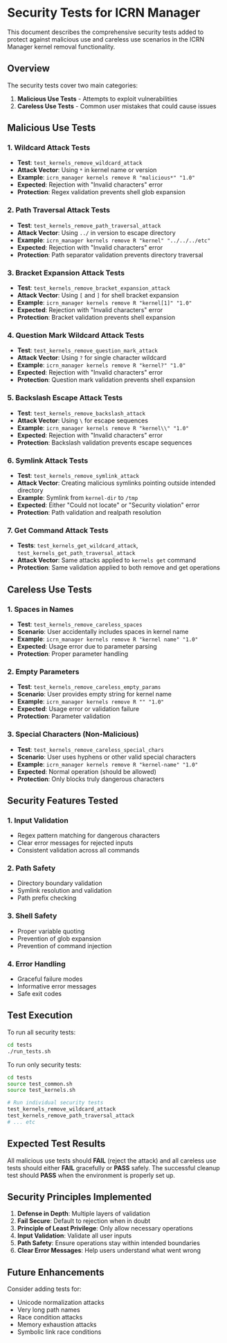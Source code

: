 # Security Tests for ICRN Manager

This document describes the comprehensive security tests added to protect against malicious use and careless use scenarios in the ICRN Manager kernel removal functionality.

## Overview

The security tests cover two main categories:
1. **Malicious Use Tests** - Attempts to exploit vulnerabilities
2. **Careless Use Tests** - Common user mistakes that could cause issues

## Malicious Use Tests

### 1. Wildcard Attack Tests
- **Test**: `test_kernels_remove_wildcard_attack`
- **Attack Vector**: Using `*` in kernel name or version
- **Example**: `icrn_manager kernels remove R "malicious*" "1.0"`
- **Expected**: Rejection with "Invalid characters" error
- **Protection**: Regex validation prevents shell glob expansion

### 2. Path Traversal Attack Tests
- **Test**: `test_kernels_remove_path_traversal_attack`
- **Attack Vector**: Using `../` in version to escape directory
- **Example**: `icrn_manager kernels remove R "kernel" "../../../etc"`
- **Expected**: Rejection with "Invalid characters" error
- **Protection**: Path separator validation prevents directory traversal

### 3. Bracket Expansion Attack Tests
- **Test**: `test_kernels_remove_bracket_expansion_attack`
- **Attack Vector**: Using `[` and `]` for shell bracket expansion
- **Example**: `icrn_manager kernels remove R "kernel[1]" "1.0"`
- **Expected**: Rejection with "Invalid characters" error
- **Protection**: Bracket validation prevents shell expansion

### 4. Question Mark Wildcard Attack Tests
- **Test**: `test_kernels_remove_question_mark_attack`
- **Attack Vector**: Using `?` for single character wildcard
- **Example**: `icrn_manager kernels remove R "kernel?" "1.0"`
- **Expected**: Rejection with "Invalid characters" error
- **Protection**: Question mark validation prevents shell expansion

### 5. Backslash Escape Attack Tests
- **Test**: `test_kernels_remove_backslash_attack`
- **Attack Vector**: Using `\` for escape sequences
- **Example**: `icrn_manager kernels remove R "kernel\\" "1.0"`
- **Expected**: Rejection with "Invalid characters" error
- **Protection**: Backslash validation prevents escape sequences

### 6. Symlink Attack Tests
- **Test**: `test_kernels_remove_symlink_attack`
- **Attack Vector**: Creating malicious symlinks pointing outside intended directory
- **Example**: Symlink from `kernel-dir` to `/tmp`
- **Expected**: Either "Could not locate" or "Security violation" error
- **Protection**: Path validation and realpath resolution

### 7. Get Command Attack Tests
- **Tests**: `test_kernels_get_wildcard_attack`, `test_kernels_get_path_traversal_attack`
- **Attack Vector**: Same attacks applied to `kernels get` command
- **Protection**: Same validation applied to both remove and get operations

## Careless Use Tests

### 1. Spaces in Names
- **Test**: `test_kernels_remove_careless_spaces`
- **Scenario**: User accidentally includes spaces in kernel name
- **Example**: `icrn_manager kernels remove R "kernel name" "1.0"`
- **Expected**: Usage error due to parameter parsing
- **Protection**: Proper parameter handling

### 2. Empty Parameters
- **Test**: `test_kernels_remove_careless_empty_params`
- **Scenario**: User provides empty string for kernel name
- **Example**: `icrn_manager kernels remove R "" "1.0"`
- **Expected**: Usage error or validation failure
- **Protection**: Parameter validation

### 3. Special Characters (Non-Malicious)
- **Test**: `test_kernels_remove_careless_special_chars`
- **Scenario**: User uses hyphens or other valid special characters
- **Example**: `icrn_manager kernels remove R "kernel-name" "1.0"`
- **Expected**: Normal operation (should be allowed)
- **Protection**: Only blocks truly dangerous characters

## Security Features Tested

### 1. Input Validation
- Regex pattern matching for dangerous characters
- Clear error messages for rejected inputs
- Consistent validation across all commands

### 2. Path Safety
- Directory boundary validation
- Symlink resolution and validation
- Path prefix checking

### 3. Shell Safety
- Proper variable quoting
- Prevention of glob expansion
- Prevention of command injection

### 4. Error Handling
- Graceful failure modes
- Informative error messages
- Safe exit codes

## Test Execution

To run all security tests:

```bash
cd tests
./run_tests.sh
```

To run only security tests:

```bash
cd tests
source test_common.sh
source test_kernels.sh

# Run individual security tests
test_kernels_remove_wildcard_attack
test_kernels_remove_path_traversal_attack
# ... etc
```

## Expected Test Results

All malicious use tests should **FAIL** (reject the attack) and all careless use tests should either **FAIL** gracefully or **PASS** safely. The successful cleanup test should **PASS** when the environment is properly set up.

## Security Principles Implemented

1. **Defense in Depth**: Multiple layers of validation
2. **Fail Secure**: Default to rejection when in doubt
3. **Principle of Least Privilege**: Only allow necessary operations
4. **Input Validation**: Validate all user inputs
5. **Path Safety**: Ensure operations stay within intended boundaries
6. **Clear Error Messages**: Help users understand what went wrong

## Future Enhancements

Consider adding tests for:
- Unicode normalization attacks
- Very long path names
- Race condition attacks
- Memory exhaustion attacks
- Symbolic link race conditions 